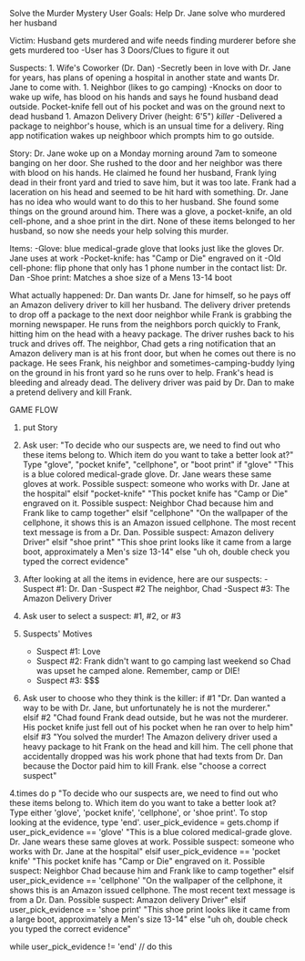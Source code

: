 Solve the Murder Mystery
User Goals: Help Dr. Jane solve who murdered her husband

Victim: Husband gets murdered and wife needs finding murderer before she gets murdered too 
    -User has 3 Doors/Clues to figure it out 

Suspects: 
    1. Wife's Coworker (Dr. Dan)
        -Secretly been in love with Dr. Jane for years, has plans of opening a hospital in another state and wants Dr. Jane to come with.
    1. Neighbor (likes to go camping) 
        -Knocks on door to wake up wife, has blood on his hands and says he found husband dead outside. Pocket-knife fell out of his pocket and was on the ground next to dead husband
    1. Amazon Delivery Driver (height: 6'5") *killer*
        -Delivered a package to neighbor's house, which is an unsual time for a delivery. Ring app notification wakes up neighboor which prompts him to go outside.

Story:
    Dr. Jane woke up on a Monday morning around 7am to someone banging on her door. She rushed to the door and her neighbor was there with blood on his hands. He claimed he found her husband, Frank lying dead in their front yard and tried to save him, but it was too late. Frank had a laceration on his head and seemed to be hit hard with something. Dr. Jane has no idea who would want to do this to her husband. She found some things on the ground around him. There was a glove, a pocket-knife, an old cell-phone, and a shoe print in the dirt. None of these items belonged to her husband, so now she needs your help solving this murder.



Items: 
    -Glove: blue medical-grade glove that looks just like the gloves Dr. Jane uses at work
    -Pocket-knife: has "Camp or Die" engraved on it
    -Old cell-phone: flip phone that only has 1 phone number in the contact list: Dr. Dan 
    -Shoe print: Matches a shoe size of a Mens 13-14 boot

What actually happened: 
    Dr. Dan wants Dr. Jane for himself, so he pays off an Amazon delivery driver to kill her husband. The delivery driver pretends to drop off a package to the next door neighbor while Frank is grabbing the morning newspaper. He runs from the neighbors porch quickly to Frank, hitting him on the head with a heavy package. The driver rushes back to his truck and drives off. The neighbor, Chad gets a ring notification that an Amazon delivery man is at his front door, but when he comes out there is no package. He sees Frank, his neighbor and sometimes-camping-buddy lying on the ground in his front yard so he runs over to help. Frank's head is bleeding and already dead. The delivery driver was paid by Dr. Dan to make a pretend delivery and kill Frank.  


GAME FLOW

1. put Story
2. Ask user: "To decide who our suspects are, we need to find out who these items belong to. Which item do you want to take a better look at?"
    Type "glove", "pocket knife", "cellphone", or "boot print"
        if "glove"
            "This is a blue colored medical-grade glove. Dr. Jane wears these same gloves at work. Possible suspect: someone who works with Dr. Jane at the hospital"
        elsif "pocket-knife"
            "This pocket knife has "Camp or Die" engraved on it. Possible suspect: Neighbor Chad because him and Frank like to camp together"
        elsif "cellphone"
            "On the wallpaper of the cellphone, it shows this is an Amazon issued cellphone. The most recent text message is from a Dr. Dan. Possible suspect: Amazon delivery Driver"
        elsif "shoe print"
            "This shoe print looks like it came from a large boot, approximately a Men's size 13-14"
        else
            "uh oh, double check you typed the correct evidence"

3. After looking at all the items in evidence, here are our suspects: 
    -Suspect #1: Dr. Dan
    -Suspect #2 The neighbor, Chad
    -Suspect #3: The Amazon Delivery Driver

4. Ask user to select a suspect: #1, #2, or #3

5. Suspects' Motives
    - Suspect #1: Love 
    - Suspect #2: Frank didn't want to go camping last weekend so Chad was upset he camped alone. Remember, camp or DIE!
    - Suspect #3: $$$ 

6. Ask user to choose who they think is the killer:
    if #1
        "Dr. Dan wanted a way to be with Dr. Jane, but unfortunately he is not the murderer."    
    elsif #2
        "Chad found Frank dead outside, but he was not the murderer. His pocket knife just fell out of his pocket when he ran over to help him"
    elsif #3
        "You solved the murder! The Amazon delivery driver used a heavy package to hit Frank on the head and kill him. The cell phone that accidentally dropped was his work phone that had texts from Dr. Dan because the Doctor paid him to kill Frank.
    else
        "choose a correct suspect"


4.times do 
    p "To decide who our suspects are, we need to find out who these items belong to. Which item do you want to take a better look at? Type either 'glove', 'pocket knife', 'cellphone', or 'shoe print'. To stop looking at the evidence, type 'end'.
    user_pick_evidence = gets.chomp
     if user_pick_evidence == 'glove'
            "This is a blue colored medical-grade glove. Dr. Jane wears these same gloves at work. Possible suspect: someone who works with Dr. Jane at the hospital"
        elsif user_pick_evidence == 'pocket knife'
            "This pocket knife has "Camp or Die" engraved on it. Possible suspect: Neighbor Chad because him and Frank like to camp together"
        elsif user_pick_evidence == 'cellphone'
            "On the wallpaper of the cellphone, it shows this is an Amazon issued cellphone. The most recent text message is from a Dr. Dan. Possible suspect: Amazon delivery Driver"
        elsif user_pick_evidence == 'shoe print'
            "This shoe print looks like it came from a large boot, approximately a Men's size 13-14"
        else
            "uh oh, double check you typed the correct evidence"

while user_pick_evidence != 'end'
// do this